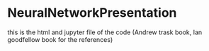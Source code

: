 # NeuralNetworkPresentation

this is the html and jupyter file of the code (Andrew trask book, Ian goodfellow book for the references)
